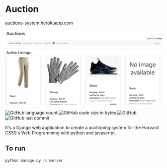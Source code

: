 # Auction

[auctions-system.herokuapp.com](https://auctions-system.herokuapp.com/)

![auction](readme_image.JPG)

![GitHub language count](https://img.shields.io/github/languages/count/Priyatham-sai-chand/Auction?style=for-the-badge)
![GitHub code size in bytes](https://img.shields.io/github/languages/code-size/Priyatham-sai-chand/Auction?style=for-the-badge)
![GitHub](https://img.shields.io/github/license/Priyatham-sai-chand/Auction?style=for-the-badge)
![GitHub last commit](https://img.shields.io/github/last-commit/Priyatham-sai-chand/Auction?style=for-the-badge)




It's a Django web application to create a auctioning system for the Harvard CS50's Web Programming with python and javascript.


## To run 
```python manage.py runserver```

